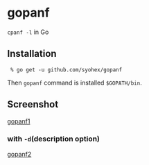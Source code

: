 # gopanf

`cpanf -l` in Go

## Installation

```
 % go get -u github.com/syohex/gopanf
```

Then `gopanf` command is installed `$GOPATH/bin`.

## Screenshot

[gopanf1](image/gopanf.png)

### with `-d`(description option)

[gopanf2](image/gopanf-d.png)
